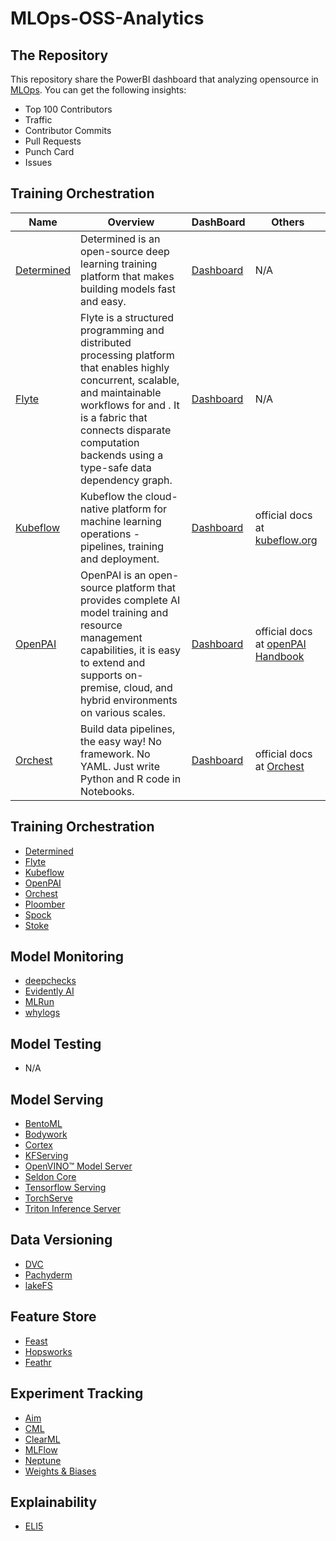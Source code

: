 # MLOps-OSS-Analytics
## The Repository
This repository share the PowerBI dashboard that analyzing opensource in [MLOps](https://docs.microsoft.com/en-us/azure/cloud-adoption-framework/ready/azure-best-practices/ai-machine-learning-mlops). You can get the following insights:
- Top 100 Contributors 
- Traffic 
- Contributor Commits 
- Pull Requests 
- Punch Card 
- Issues 

## Training Orchestration
Name | Overview | DashBoard | Others
-- | -- | -- | --
[Determined](https://github.com/determined-ai/determined) | Determined is an open-source deep learning training platform that makes building models fast and easy. | [Dashboard](https://app.powerbi.com/view?r=eyJrIjoiMjc2ZWZmNzYtNjcxYi00NmQ5LTljODUtMTIwYzMxOTBhNjkyIiwidCI6ImY3ZGFmMTViLTEzZjEtNGVlNC1iMWRmLTdlZDBhMjBhMGM5MCJ9&pageName=ReportSection5) | N/A
[Flyte](https://github.com/flyteorg/flyte) | Flyte is a structured programming and distributed processing platform that enables highly concurrent, scalable, and maintainable workflows for and . It is a fabric that connects disparate computation backends using a type-safe data dependency graph. | [Dashboard](https://app.powerbi.com/view?r=eyJrIjoiOGU2N2RmYTUtNjQ0NS00MGY3LWFhODUtZjdkMjkyZTllNjkxIiwidCI6ImY3ZGFmMTViLTEzZjEtNGVlNC1iMWRmLTdlZDBhMjBhMGM5MCJ9) | N/A
[Kubeflow](https://github.com/kubeflow/kubeflow) | Kubeflow the cloud-native platform for machine learning operations - pipelines, training and deployment. | [Dashboard](https://app.powerbi.com/view?r=eyJrIjoiOGVkOGIzZmMtY2U3OC00ZDBjLTllYWYtNTk5OGRmNjhhMzgyIiwidCI6ImY3ZGFmMTViLTEzZjEtNGVlNC1iMWRmLTdlZDBhMjBhMGM5MCJ9) |  official docs at [kubeflow.org](http://kubeflow.org)
[OpenPAI](https://github.com/Microsoft/pai) | OpenPAI is an open-source platform that provides complete AI model training and resource management capabilities, it is easy to extend and supports on-premise, cloud, and hybrid environments on various scales. | [Dashboard](https://app.powerbi.com/view?r=eyJrIjoiMWFkNzVmYzQtMDQxYi00ZTQ2LTg3ZjItMGY0YjQzNzY3ZDU0IiwidCI6ImY3ZGFmMTViLTEzZjEtNGVlNC1iMWRmLTdlZDBhMjBhMGM5MCJ9) |  official docs at [openPAI Handbook](https://openpai.readthedocs.io/en/latest/index.html)
[Orchest](https://github.com/orchest/orchest) | Build data pipelines, the easy way! No framework. No YAML. Just write Python and R code in Notebooks. | [Dashboard](https://app.powerbi.com/view?r=eyJrIjoiOTczYTlmMWUtZjkwNy00ZDcyLWExNWQtMDI0ZmVjZmMxMTZkIiwidCI6ImY3ZGFmMTViLTEzZjEtNGVlNC1iMWRmLTdlZDBhMjBhMGM5MCJ9) |  official docs at [Orchest](https://docs.orchest.io/en/stable/getting_started/when_to_use_orchest.html)

## Training Orchestration
- [Determined](https://github.com/determined-ai/determined)
- [Flyte](https://github.com/flyteorg/flyte)
- [Kubeflow](https://github.com/kubeflow/kubeflow)
- [OpenPAI](https://github.com/Microsoft/pai)
- [Orchest](https://github.com/orchest/orchest)
- [Ploomber](https://github.com/ploomber/ploomber)
- [Spock](https://github.com/fidelity/spock)
- [Stoke](https://github.com/fidelity/stoke)
## Model Monitoring
- [deepchecks](https://github.com/deepchecks/deepchecks) 
- [Evidently AI](https://github.com/evidentlyai/evidently)
- [MLRun](https://github.com/mlrun/mlrun)
- [whylogs](https://github.com/whylabs/whylogs)
## Model Testing
- N/A
## Model Serving
- [BentoML](https://github.com/bentoml/BentoML)
- [Bodywork](https://github.com/bodywork-ml/bodywork-core)
- [Cortex](https://github.com/cortexlabs/cortex)
- [KFServing](https://github.com/kserve/kserve)
- [OpenVINO™ Model Server](https://github.com/openvinotoolkit/model_server)
- [Seldon Core](https://github.com/SeldonIO/seldon-core)
- [Tensorflow Serving](https://github.com/tensorflow/serving)
- [TorchServe](https://github.com/pytorch/serve)
- [Triton Inference Server](https://github.com/triton-inference-server/server)
## Data Versioning
- [DVC](https://github.com/iterative/dvc)
- [Pachyderm](https://github.com/pachyderm/pachyderm)
- [lakeFS](https://github.com/treeverse/lakeFS)
## Feature Store
- [Feast](https://github.com/feast-dev/feast)
- [Hopsworks](https://github.com/logicalclocks/hopsworks)
- [Feathr](https://github.com/linkedin/feathr)
## Experiment Tracking
- [Aim](https://github.com/aimhubio/aim)
- [CML](https://github.com/iterative/cml)
- [ClearML](https://github.com/allegroai/clearml)
- [MLFlow](https://github.com/mlflow/mlflow)
- [Neptune](https://github.com/neptune-ai/neptune-client)
- [Weights & Biases](https://github.com/wandb/client)

## Explainability
- [ELI5](https://github.com/TeamHG-Memex/eli5)
